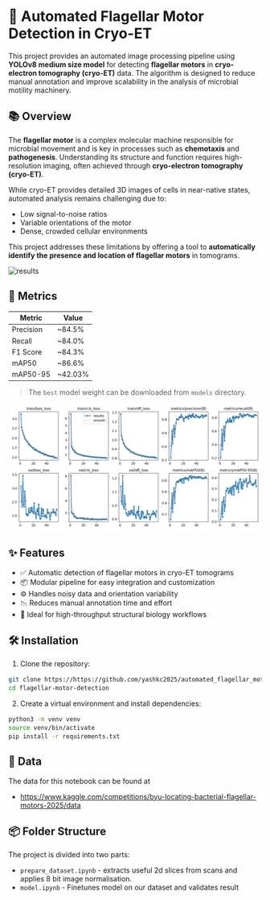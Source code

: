 # 🧬 Automated Flagellar Motor Detection in Cryo-ET

This project provides an automated image processing pipeline using **YOLOv8 medium size model** for detecting **flagellar motors** in **cryo-electron tomography (cryo-ET)** data. The algorithm is designed to reduce manual annotation and improve scalability in the analysis of microbial motility machinery.

## 📚 Overview

The **flagellar motor** is a complex molecular machine responsible for microbial movement and is key in processes such as **chemotaxis** and **pathogenesis**. Understanding its structure and function requires high-resolution imaging, often achieved through **cryo-electron tomography (cryo-ET)**.

While cryo-ET provides detailed 3D images of cells in near-native states, automated analysis remains challenging due to:

- Low signal-to-noise ratios
- Variable orientations of the motor
- Dense, crowded cellular environments

This project addresses these limitations by offering a tool to **automatically identify the presence and location of flagellar motors** in tomograms.

![results](https://github.com/user-attachments/assets/98f68ebb-aab2-4402-9ec5-e862482202b1)

## 📏 Metrics

| Metric    | Value   |
| --------- | ------- |
| Precision | ~84.5%  |
| Recall    | ~84.0%  |
| F1 Score  | ~84.3%  |
| mAP50     | ~86.6%  |
| mAP50-95  | ~42.03% |

> The `best` model weight can be downloaded from `models` directory.

![Metrics](https://raw.githubusercontent.com/yashkc2025/automated_flagellar_motor_detection/refs/heads/main/graphics/results.png)
## ✨ Features

- ✅ Automatic detection of flagellar motors in cryo-ET tomograms
- 📦 Modular pipeline for easy integration and customization
- ⚙️ Handles noisy data and orientation variability
- 📉 Reduces manual annotation time and effort
- 🧪 Ideal for high-throughput structural biology workflows

## 🛠 Installation

1. Clone the repository:

```bash
git clone https://https://github.com/yashkc2025/automated_flagellar_motor_detection.git
cd flagellar-motor-detection
```

2. Create a virtual environment and install dependencies:

```bash
python3 -m venv venv
source venv/bin/activate
pip install -r requirements.txt
```

## 🧪 Data

The data for this notebook can be found at

- https://www.kaggle.com/competitions/byu-locating-bacterial-flagellar-motors-2025/data

## 📦 Folder Structure

The project is divided into two parts:

- `prepare_dataset.ipynb` - extracts useful 2d slices from scans and applies 8 bit image normalisation.
- `model.ipynb` - Finetunes model on our dataset and validates result

